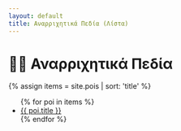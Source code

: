 ```yaml
---
layout: default
title: Αναρριχητικά Πεδία (Λίστα)
---
```


# 🧗‍♂️ Αναρριχητικά Πεδία

{% assign items = site.pois | sort: 'title' %}
<ul>
{% for poi in items %}
  <li><a href="{{ poi.url | relative_url }}">{{ poi.title }}</a></li>
{% endfor %}
</ul>
